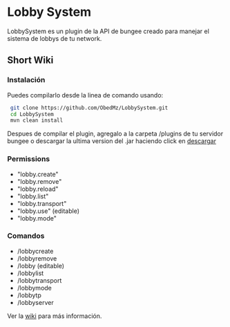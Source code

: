 <h1> Lobby System </h1>
LobbySystem es un plugin de la API de bungee creado para manejar el sistema de lobbys de tu network.

## Short Wiki

### Instalación
Puedes compilarlo desde la linea de comando usando:
```bash
 git clone https://github.com/ObedMz/LobbySystem.git
 cd LobbySystem
 mvn clean install
 ```
 Despues de compilar el plugin, agregalo a la carpeta /plugins de tu servidor bungee
o descargar la ultima version del .jar haciendo click en [descargar](https://github.com/ObedMz/LobbySystem/releases/download/2.1-SNAPSHOT/lobbysystem-2.1-SNAPSHOT.jar)

### Permissions
 - "lobby.create"
 - "lobby.remove"
 - "lobby.reload"
 - "lobby.list"
 - "lobby.transport"
 - "lobby.use" (editable)
 - "lobby.mode" 
 
 ### Comandos
 - /lobbycreate
 - /lobbyremove <server>
 - /lobby (editable)
 - /lobbylist
 - /lobbytransport <target> <objetive>
 - /lobbymode <mode>
 - /lobbytp <player>
 - /lobbyserver <server>
 
Ver la [wiki](https://github.com/ObedMz/LobbySystem/wiki) para más información.
